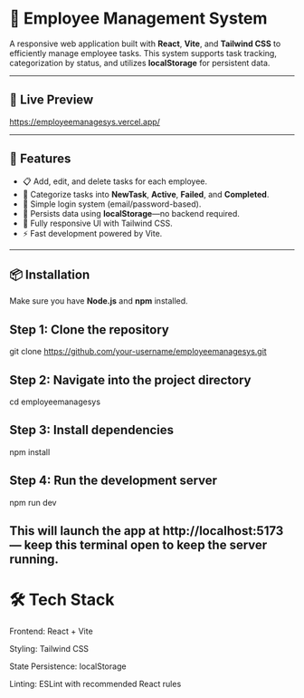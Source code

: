 # 💼 Employee Management System

A responsive web application built with **React**, **Vite**, and **Tailwind CSS** to efficiently manage employee tasks. This system supports task tracking, categorization by status, and utilizes **localStorage** for persistent data.

---

## 🚀 Live Preview

https://employeemanagesys.vercel.app/

---

## 🧠 Features

- 📋 Add, edit, and delete tasks for each employee.
- 🔄 Categorize tasks into **NewTask**, **Active**, **Failed**, and **Completed**.
- 🔐 Simple login system (email/password-based).
- 💾 Persists data using **localStorage**—no backend required.
- 🎨 Fully responsive UI with Tailwind CSS.
- ⚡ Fast development powered by Vite.

---

## 📦 Installation

Make sure you have **Node.js** and **npm** installed.

## Step 1: Clone the repository
git clone https://github.com/your-username/employeemanagesys.git

## Step 2: Navigate into the project directory
cd employeemanagesys

## Step 3: Install dependencies
npm install

## Step 4: Run the development server
npm run dev

## This will launch the app at http://localhost:5173 — keep this terminal open to keep the server running.

# 🛠️ Tech Stack
Frontend: React + Vite

Styling: Tailwind CSS

State Persistence: localStorage

Linting: ESLint with recommended React rules


